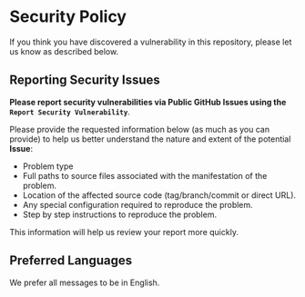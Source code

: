 # Security Policy

If you think you have discovered a vulnerability in this repository,
please let us know as described below.

## Reporting Security Issues

**Please report security vulnerabilities via
Public GitHub Issues using the `Report Security Vulnerability`**.

Please provide the requested information below (as much as you can provide)
to help us better understand the nature and extent of the potential **Issue**:

-   Problem type
-   Full paths to source files associated with the manifestation of the problem.
-   Location of the affected source code (tag/branch/commit or direct URL).
-   Any special configuration required to reproduce the problem.
-   Step by step instructions to reproduce the problem.

This information will help us review your report more quickly.

## Preferred Languages

We prefer all messages to be in English.
